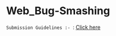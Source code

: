 # Web_Bug-Smashing

`Submission Guidelines :- `: [Click here](https://docs.google.com/document/d/1_fZRZyV5a2AkA2Xnpa8YwCEpFBnAnlXYqYHcXVok_Uo/edit?ts=607bb05b)
